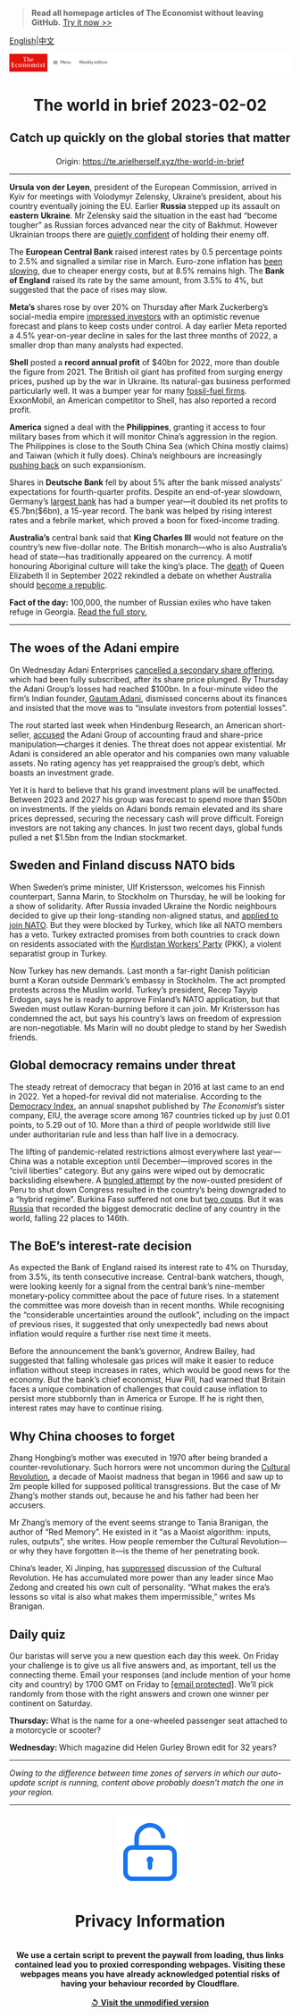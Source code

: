 > **Read all homepage articles of The Economist without leaving GitHub.** [Try it now >>](https://arielherself.github.io/te)

[English](https://github.com/arielherself/espresso/blob/main/README.md)|[中文](https://github-com.translate.goog/arielherself/espresso/blob/main/README.md?_x_tr_sl=en&_x_tr_tl=zh-CN&_x_tr_hl=zh-CN&_x_tr_pto=wapp)



![The Economist](menubar.png)

# <p align="center">The world in brief 2023-02-02</p>

## <p align="center">Catch up quickly on the global stories that matter</p>

<p align="center">Origin: <a href="https://te.arielherself.xyz/the-world-in-brief">https://te.arielherself.xyz/the-world-in-brief</a><hr>

<strong>Ursula von der Leyen</strong>, president of the European Commission, arrived in Kyiv for meetings with Volodymyr Zelensky, Ukraine’s president, about his country eventually joining the EU. Earlier <strong>Russia </strong>stepped up its assault on <strong>eastern</strong> <strong>Ukraine</strong>. Mr Zelensky said the situation in the east had “become tougher” as Russian forces advanced near the city of Bakhmut. However Ukrainian troops there are [quietly confident](https://te.arielherself.xyz/europe/2023/02/01/ukraines-troops-in-the-east-are-quietly-confident) of holding their enemy off.

The <strong>European Central Bank</strong> raised interest rates by 0.5 percentage points to 2.5% and signalled a similar rise in March. Euro-zone inflation has [been slowing](https://te.arielherself.xyz/finance-and-economics/2022/12/07/inflation-is-falling-but-not-enough), due to cheaper energy costs, but at 8.5% remains high. The <strong>Bank of England</strong> raised its rate by the same amount, from 3.5% to 4%, but suggested that the pace of rises may slow.

<strong>Meta’s </strong>shares rose by over 20% on Thursday after Mark Zuckerberg’s social-media empire [impressed investors](https://te.arielherself.xyz/business/2023/02/02/things-are-looking-up-for-meta) with an optimistic revenue forecast and plans to keep costs under control. A day earlier Meta reported a 4.5% year-on-year decline in sales for the last three months of 2022, a smaller drop than many analysts had expected.

<strong>Shell</strong> posted a <strong>record annual profit</strong> of $40bn for 2022, more than double the figure from 2021. The British oil giant has profited from surging energy prices, pushed up by the war in Ukraine. Its natural-gas business performed particularly well. It was a bumper year for many [fossil-fuel firms](https://te.arielherself.xyz/business/can-big-oils-bounce-back-last/21807153). ExxonMobil, an American competitor to Shell, has also reported a record profit.

<strong>America</strong> signed a deal with the <strong>Philippines</strong>, granting it access to four military bases from which it will monitor China’s aggression in the region. The Philippines is close to the South China Sea (which China mostly claims) and Taiwan (which it fully does). China’s neighbours are increasingly [pushing back](https://te.arielherself.xyz/asia/2023/02/01/chinas-put-upon-maritime-neighbours-are-pushing-back) on such expansionism.

Shares in <strong>Deutsche Bank</strong> fell by about 5% after the bank missed analysts’ expectations for fourth-quarter profits. Despite an end-of-year slowdown, Germany’s [largest bank](https://te.arielherself.xyz/finance-and-economics/2022/01/29/has-deutsche-bank-turned-the-corner) has had a bumper year—it doubled its net profits to €5.7bn($6bn), a 15-year record. The bank was helped by rising interest rates and a febrile market, which proved a boon for fixed-income trading.

<strong>Australia’s</strong> central bank said that <strong>King Charles III</strong> would not feature on the country’s new five-dollar note. The British monarch—who is also Australia’s head of state—has traditionally appeared on the currency. A motif honouring Aboriginal culture will take the king’s place. The [death](https://te.arielherself.xyz/leaders/2022/09/08/the-death-of-elizabeth-ii-marks-the-end-of-an-era) of Queen Elizabeth II in September 2022 rekindled a debate on whether Australia should [become a republic](https://te.arielherself.xyz/international/2022/09/09/some-of-the-new-kings-realms-may-become-republics).

<strong>Fact of the day:</strong> 100,000, the number of Russian exiles who have taken refuge in Georgia. [Read the full story.](https://te.arielherself.xyz/europe/2023/01/31/georgia-is-drifting-into-the-kremlins-orbit)

----------

## The woes of the Adani empire

On Wednesday Adani Enterprises [cancelled a secondary share offering](https://te.arielherself.xyz/business/2023/02/01/what-next-for-gautam-adanis-embattled-empire), which had been fully subscribed, after its share price plunged. By Thursday the Adani Group’s losses had reached $100bn. In a four-minute video the firm’s Indian founder, [Gautam Adani](https://te.arielherself.xyz/the-economist-explains/2023/01/31/who-is-gautam-adani), dismissed concerns about its finances and insisted that the move was to “insulate investors from potential losses”.  
  
 The rout started last week when Hindenburg Research, an American short-seller, [accused](https://te.arielherself.xyz/business/2023/01/27/a-short-seller-rattles-gautam-adanis-empire) the Adani Group of accounting fraud and share-price manipulation—charges it denies. The threat does not appear existential. Mr Adani is considered an able operator and his companies own many valuable assets. No rating agency has yet reappraised the group’s debt, which boasts an investment grade.

Yet it is hard to believe that his grand investment plans will be unaffected. Between 2023 and 2027 his group was forecast to spend more than $50bn on investments. If the yields on Adani bonds remain elevated and its share prices depressed, securing the necessary cash will prove difficult. Foreign investors are not taking any chances. In just two recent days, global funds pulled a net $1.5bn from the Indian stockmarket.

## Sweden and Finland discuss NATO bids

When Sweden’s prime minister, Ulf Kristersson, welcomes his Finnish counterpart, Sanna Marin, to Stockholm on Thursday, he will be looking for a show of solidarity. After Russia invaded Ukraine the Nordic neighbours decided to give up their long-standing non-aligned status, and [applied to join NATO](https://te.arielherself.xyz/leaders/2022/05/15/in-applying-to-nato-finland-and-sweden-give-the-lie-to-putins-claims). But they were blocked by Turkey, which like all NATO members has a veto. Turkey extracted promises from both countries to crack down on residents associated with the [Kurdistan Workers’ Party](https://te.arielherself.xyz/the-economist-explains/2022/06/28/what-is-the-pkk) (PKK), a violent separatist group in Turkey.

Now Turkey has new demands. Last month a far-right Danish politician burnt a Koran outside Denmark’s embassy in Stockholm. The act prompted protests across the Muslim world. Turkey’s president, Recep Tayyip Erdogan, says he is ready to approve Finland’s NATO application, but that Sweden must outlaw Koran-burning before it can join. Mr Kristersson has condemned the act, but says his country’s laws on freedom of expression are non-negotiable. Ms Marin will no doubt pledge to stand by her Swedish friends.

## Global democracy remains under threat

The steady retreat of democracy that began in 2016 at last came to an end in 2022. Yet a hoped-for revival did not materialise. According to the [Democracy Index](https://www.eiu.com/n/campaigns/democracy-index-2022/?utm_source=economist&amp;utm_medium=espresso&amp;utm_campaign=democracy-index-2022), an annual snapshot published by <em>The Economist</em>’s sister company, EIU, the average score among 167 countries ticked up by just 0.01 points, to 5.29 out of 10. More than a third of people worldwide still live under authoritarian rule and less than half live in a democracy. 

The lifting of pandemic-related restrictions almost everywhere last year—China was a notable exception until December—improved scores in the “civil liberties” category. But any gains were wiped out by democratic backsliding elsewhere. A [bungled attempt](https://te.arielherself.xyz/the-americas/2022/12/07/after-a-bungled-coup-attempt-perus-president-falls) by the now-ousted president of Peru to shut down Congress resulted in the country’s being downgraded to a “hybrid regime”. Burkina Faso suffered not one but [two coups](https://te.arielherself.xyz/middle-east-and-africa/2022/10/01/for-the-second-time-this-year-soldiers-stage-a-coup-in-burkina-faso). But it was [Russia](https://te.arielherself.xyz/international/how-vladimir-putin-provokes-and-complicates-the-struggle-against-autocracy/21808339) that recorded the biggest democratic decline of any country in the world, falling 22 places to 146th.

## The BoE’s interest-rate decision

As expected the Bank of England raised its interest rate to 4% on Thursday, from 3.5%, its tenth consecutive increase. Central-bank watchers, though, were looking keenly for a signal from the central bank’s nine-member monetary-policy committee about the pace of future rises. In a statement the committee was more doveish than in recent months. While recognising the “considerable uncertainties around the outlook”, including on the impact of previous rises, it suggested that only unexpectedly bad news about inflation would require a further rise next time it meets.

Before the announcement the bank’s governor, Andrew Bailey, had suggested that falling wholesale gas prices will make it easier to reduce inflation without steep increases in rates, which would be good news for the economy. But the bank’s chief economist, Huw Pill, had warned that Britain faces a unique combination of challenges that could cause inflation to persist more stubbornly than in America or Europe. If he is right then, interest rates may have to continue rising.

## Why China chooses to forget

Zhang Hongbing’s mother was executed in 1970 after being branded a counter-revolutionary. Such horrors were not uncommon during the [Cultural Revolution](https://te.arielherself.xyz/china/2016/05/14/it-was-the-worst-of-times), a decade of Maoist madness that began in 1966 and saw up to 2m people killed for supposed political transgressions. But the case of Mr Zhang’s mother stands out, because he and his father had been her accusers.

Mr Zhang’s memory of the event seems strange to Tania Branigan, the author of “Red Memory”. He existed in it “as a Maoist algorithm: inputs, rules, outputs”, she writes. How people remember the Cultural Revolution—or why they have forgotten it—is the theme of her penetrating book.

China’s leader, Xi Jinping, has [suppressed](https://te.arielherself.xyz/china/2021/11/06/xi-jinping-is-rewriting-history-to-justify-his-rule-for-years-to-come) discussion of the Cultural Revolution. He has accumulated more power than any leader since Mao Zedong and created his own cult of personality. “What makes the era’s lessons so vital is also what makes them impermissible,” writes Ms Branigan.

## Daily quiz

Our baristas will serve you a new question each day this week. On Friday your challenge is to give us all five answers and, as important, tell us the connecting theme. Email your responses (and include mention of your home city and country) by 1700 GMT on Friday to [<span class="__cf_email__" data-cfemail="df8eaab6a59aacafadbaacacb09fbabcb0b1b0b2b6acabf1bcb0b2">[email&#160;protected]</span>](https://mail.google.com/mail/?view=cm&amp;fs=1&amp;tf=1&amp;to=QuizEspresso@te.arielherself.xyz). We’ll pick randomly from those with the right answers and crown one winner per continent on Saturday.

<strong>Thursday: </strong>What is the name for a one-wheeled passenger seat attached to a motorcycle or scooter?  
  
<strong>Wednesday: </strong>Which magazine did Helen Gurley Brown edit for 32 years?

----------

*Owing to the difference between time zones of servers in which our auto-update script is running, content above probably doesn't match the one in your region.*

|<br><div align="center"><img src="unlock.png" /><h1>Privacy Information</h1></div></br>We use a certain script to prevent the paywall from loading, thus links contained lead you to proxied corresponding webpages. Visiting these webpages means you have already acknowledged potential risks of having your behaviour recorded by Cloudflare.<br><br>[&#x21BA; Visit the unmodified version](README.raw.md)<br><br>|
|-----|

